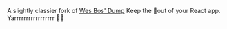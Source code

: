 A slightly classier fork of [Wes Bos' Dump](https://github.com/wesbos/dump) Keep the 💩out of your React app. Yarrrrrrrrrrrrrrrrr 🏴‍☠️
